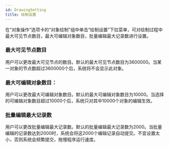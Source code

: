 ```yaml
---
id: DrawingSetting
title: 绘制设置
---
```

在“对象操作”选项卡的“对象绘制”组中单击“绘制设置”下拉菜单，可对绘制过程中最大可见节点数目，最大可编辑对象数目，批量编辑最大记录数进行设置。

### 最大可见节点数目

用户可以更改最大可见节点的数目。默认的最大可见节点数目为3600000。当某一对象的节点数超过3600000个后，系统将不会显示此对象。

### 最大可编辑对象数目：

用户可以更改最大可编辑对象数目。默认的最大可编辑对象数目为10000。当选择的可编辑对象数目超过10000个后，系统只对其中10000个对象的编辑生效。

### 批量编辑最大记录数

用户可以更改批量编辑最大记录数。默认的批量编辑最大记录数为2000。当批量编辑的记录数达到2000时，系统会将这2000个编辑记录自动提交。不宜设置太小，否则系统会频繁提交，拖慢程序运行速度。



